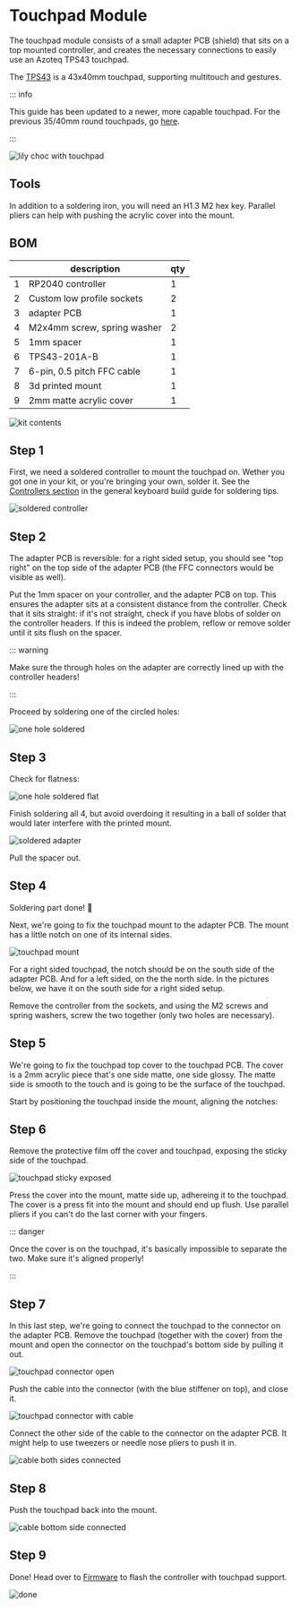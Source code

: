 <script setup>
import Images from '../../components/Images.vue';

import covernotch from './cover-notch.jpg';
import coverfastened from './cover-fastened.jpg';

import touchpadincover1 from './touchpad-in-cover-1.jpg';
import touchpadincover2 from './touchpad-in-cover-2.jpg';

import coverontouchpad1 from './cover-on-touchpad-1.jpg';
import coverontouchpad2 from './cover-on-touchpad-2.jpg';

</script>

# Touchpad Module

The touchpad module consists of a small adapter PCB (shield) that sits on a top mounted controller, and creates the necessary connections to easily use an Azoteq TPS43 touchpad.

The [TPS43](https://www.mouser.com/datasheet/2/42/proxsense_i2c_trackpad_datasheet-1626845.pdf) is a 43x40mm touchpad, supporting multitouch and gestures.

::: info

This guide has been updated to a newer, more capable touchpad. For the previous 35/40mm round touchpads, go [here](../touchpad-module-cirque/index.md).

:::

![lily choc with touchpad](./result.jpg)

## Tools

In addition to a soldering iron, you will need an H1.3 M2 hex key. Parallel pliers can help with pushing the acrylic cover into the mount.

## BOM

|   | description                | qty |
|---|----------------------------|-----|
| 1 | RP2040 controller          | 1   |
| 2 | Custom low profile sockets | 2   |
| 3 | adapter PCB                | 1   |
| 4 | M2x4mm screw, spring washer| 2   |
| 5 | 1mm spacer                 | 1   |
| 6 | TPS43-201A-B               | 1   |
| 7 | 6-pin, 0.5 pitch FFC cable | 1   |
| 8 | 3d printed mount           | 1   |
| 9 | 2mm matte acrylic cover    | 1   |


![kit contents](./kit-contents.jpg)

## Step 1

First, we need a soldered controller to mount the touchpad on. Wether you got one in your kit, or you're bringing your own, solder it. See the [Controllers section](/guides/keyboard/#controllers) in the general keyboard build guide for soldering tips.

![soldered controller](controller.jpg)

## Step 2

The adapter PCB is reversible: for a right sided setup, you should see "top right" on the top side of the adapter PCB (the FFC connectors would be visible as well).

Put the 1mm spacer on your controller, and the adapter PCB on top. This ensures the adapter sits at a consistent distance from the controller. Check that it sits straight: if it's not straight, check if you have blobs of solder on the controller headers. If this is indeed the problem, reflow or remove solder until it sits flush on the spacer.

::: warning

Make sure the through holes on the adapter are correctly lined up with the controller headers!

:::

Proceed by soldering one of the circled holes:

![one hole soldered](./one-hole-soldered.jpg)

## Step 3

Check for flatness:

![one hole soldered flat](./one-hole-soldered-flat.jpg)

Finish soldering all 4, but avoid overdoing it resulting in a ball of solder that would later interfere with the printed mount.

![soldered adapter](soldered-adapter.jpg)

Pull the spacer out.

## Step 4

Soldering part done! 👏

Next, we're going to fix the touchpad mount to the adapter PCB. The mount has a little notch on one of its internal sides.

![touchpad mount](touchpad-mount.jpg)

For a right sided touchpad, the notch should be on the south side of the adapter PCB. And for a left sided, on the the north side. In the pictures below, we have it on the south side for a right sided setup.

Remove the controller from the sockets, and using the M2 screws and spring washers, screw the two together (only two holes are necessary).

<Images :paths="[covernotch, coverfastened]" />

## Step 5

We're going to fix the touchpad top cover to the touchpad PCB. The cover is a 2mm acrylic piece that's one side matte, one side glossy. The matte side is smooth to the touch and is going to be the surface of the touchpad.

Start by positioning the touchpad inside the mount, aligning the notches:

<Images :paths="[touchpadincover1, touchpadincover2]" />

## Step 6

Remove the protective film off the cover and touchpad, exposing the sticky side of the touchpad.

![touchpad sticky exposed](./touchpad-sticky-exposed.jpg)

Press the cover into the mount, matte side up, adhereing it to the touchpad. The cover is a press fit into the mount and should end up flush. Use parallel pliers if you can't do the last corner with your fingers.

::: danger

Once the cover is on the touchpad, it's basically impossible to separate the two. Make sure it's aligned properly!

:::

<Images :paths="[coverontouchpad1, coverontouchpad2]" />

## Step 7

In this last step, we're going to connect the touchpad to the connector on the adapter PCB. Remove the touchpad (together with the cover) from the mount and open the connector on the touchpad's bottom side by pulling it out.

![touchpad connector open](touchpad-connector-open.jpg)

Push the cable into the connector (with the blue stiffener on top), and close it.

![touchpad connector with cable](touchpad-connector-with-cable.jpg)

Connect the other side of the cable to the connector on the adapter PCB. It might help to use tweezers or needle nose pliers to push it in.

![cable both sides connected](cable-both-sides-connected.jpg)

## Step 8

Push the touchpad back into the mount.

![cable bottom side connected](cable-bottom-side-connected.jpg)

## Step 9

Done! Head over to [Firmware](/firmware/) to flash the controller with touchpad support.

![done](./done.jpg)
